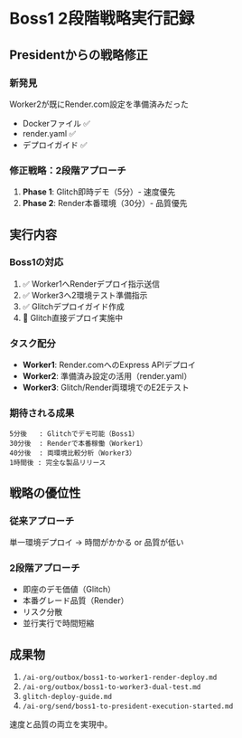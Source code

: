 # Boss1 2段階戦略実行記録

## Presidentからの戦略修正

### 新発見
Worker2が既にRender.com設定を準備済みだった
- Dockerファイル ✅
- render.yaml ✅
- デプロイガイド ✅

### 修正戦略：2段階アプローチ
1. **Phase 1**: Glitch即時デモ（5分）- 速度優先
2. **Phase 2**: Render本番環境（30分）- 品質優先

## 実行内容

### Boss1の対応
1. ✅ Worker1へRenderデプロイ指示送信
2. ✅ Worker3へ2環境テスト準備指示
3. ✅ Glitchデプロイガイド作成
4. 🔄 Glitch直接デプロイ実施中

### タスク配分
- **Worker1**: Render.comへのExpress APIデプロイ
- **Worker2**: 準備済み設定の活用（render.yaml）
- **Worker3**: Glitch/Render両環境でのE2Eテスト

### 期待される成果
```
5分後   : Glitchでデモ可能（Boss1）
30分後  : Renderで本番稼働（Worker1）
40分後  : 両環境比較分析（Worker3）
1時間後 : 完全な製品リリース
```

## 戦略の優位性

### 従来アプローチ
単一環境デプロイ → 時間がかかる or 品質が低い

### 2段階アプローチ
- 即座のデモ価値（Glitch）
- 本番グレード品質（Render）
- リスク分散
- 並行実行で時間短縮

## 成果物
1. `/ai-org/outbox/boss1-to-worker1-render-deploy.md`
2. `/ai-org/outbox/boss1-to-worker3-dual-test.md`
3. `glitch-deploy-guide.md`
4. `/ai-org/send/boss1-to-president-execution-started.md`

速度と品質の両立を実現中。